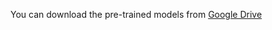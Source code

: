 You can download the pre-trained models from [Google Drive](https://drive.google.com/file/d/1jgDJGwDLilNOL-EdnK05_wR4juaay8OE/view?usp=share_link)
